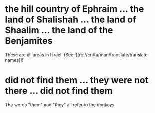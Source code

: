 # the hill country of Ephraim ... the land of Shalishah ... the land of Shaalim ... the land of the Benjamites

These are all areas in Israel. (See: [[rc://en/ta/man/translate/translate-names]])

# did not find them ... they were not there ... did not find them

The words "them" and "they" all refer to the donkeys.

